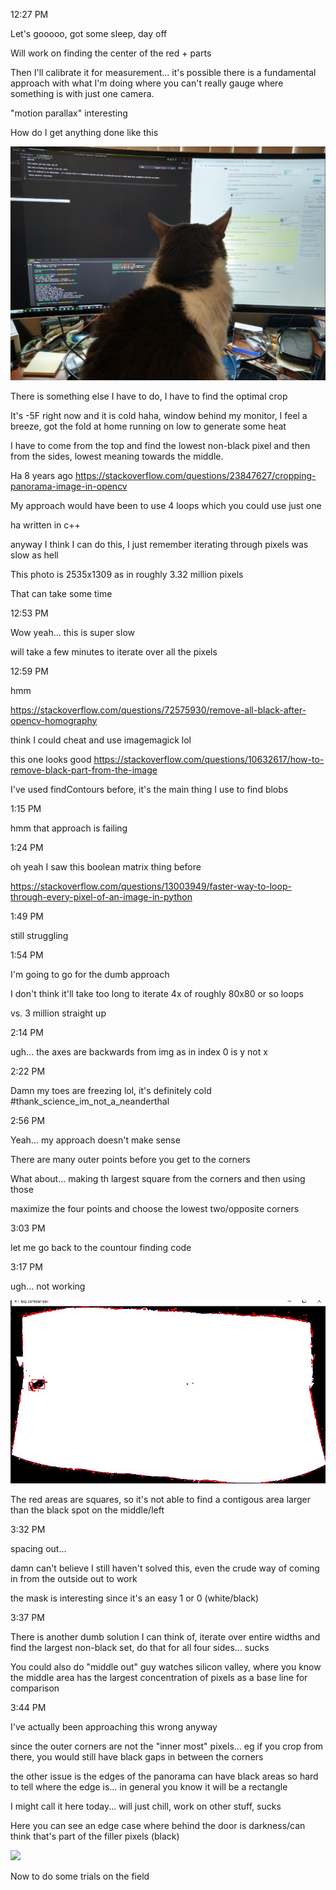 12:27 PM

Let's gooooo, got some sleep, day off

Will work on finding the center of the red + parts

Then I'll calibrate it for measurement... it's possible there is a fundamental approach with what I'm doing where you can't really gauge where something is with just one camera.

"motion parallax" interesting

How do I get anything done like this

<img src="../../images/apollo-in-the-way.JPG"/>

There is something else I have to do, I have to find the optimal crop

It's -5F right now and it is cold haha, window behind my monitor, I feel a breeze, got the fold at home running on low to generate some heat

I have to come from the top and find the lowest non-black pixel and then from the sides, lowest meaning towards the middle.

Ha 8 years ago
https://stackoverflow.com/questions/23847627/cropping-panorama-image-in-opencv

My approach would have been to use 4 loops which you could use just one

ha written in c++

anyway I think I can do this, I just remember iterating through pixels was slow as hell

This photo is 2535x1309 as in roughly 3.32 million pixels

That can take some time

12:53 PM

Wow yeah... this is super slow

will take a few minutes to iterate over all the pixels

12:59 PM

hmm

https://stackoverflow.com/questions/72575930/remove-all-black-after-opencv-homography

think I could cheat and use imagemagick lol

this one looks good
https://stackoverflow.com/questions/10632617/how-to-remove-black-part-from-the-image

I've used findContours before, it's the main thing I use to find blobs

1:15 PM

hmm that approach is failing

1:24 PM

oh yeah I saw this boolean matrix thing before

https://stackoverflow.com/questions/13003949/faster-way-to-loop-through-every-pixel-of-an-image-in-python

1:49 PM

still struggling

1:54 PM

I'm going to go for the dumb approach

I don't think it'll take too long to iterate 4x of roughly 80x80 or so loops

vs. 3 million straight up

2:14 PM

ugh... the axes are backwards from img as in index 0 is y not x

2:22 PM

Damn my toes are freezing lol, it's definitely cold #thank_science_im_not_a_neanderthal

2:56 PM

Yeah... my approach doesn't make sense

There are many outer points before you get to the corners

What about... making th largest square from the corners and then using those

maximize the four points and choose the lowest two/opposite corners

3:03 PM

let me go back to the countour finding code

3:17 PM

ugh... not working

<img src="../../images/mask.JPG"/>

The red areas are squares, so it's not able to find a contigous area larger than the black spot on the middle/left

3:32 PM

spacing out...

damn can't believe I still haven't solved this, even the crude way of coming in from the outside out to work

the mask is interesting since it's an easy 1 or 0 (white/black)

3:37 PM

There is another dumb solution I can think of, iterate over entire widths and find the largest non-black set, do that for all four sides... sucks

You could also do "middle out" guy watches silicon valley, where you know the middle area has the largest concentration of pixels as a base line for comparison

3:44 PM

I've actually been approaching this wrong anyway

since the outer corners are not the "inner most" pixels... eg if you crop from there, you would still have black gaps in between the corners

the other issue is the edges of the panorama can have black areas so hard to tell where the edge is... in general you know it will be a rectangle

I might call it here today... will just chill, work on other stuff, sucks

Here you can see an edge case where behind the door is darkness/can think that's part of the filler pixels (black)

<img src="../../current-crop-alg.JPG"/>

Now to do some trials on the field

